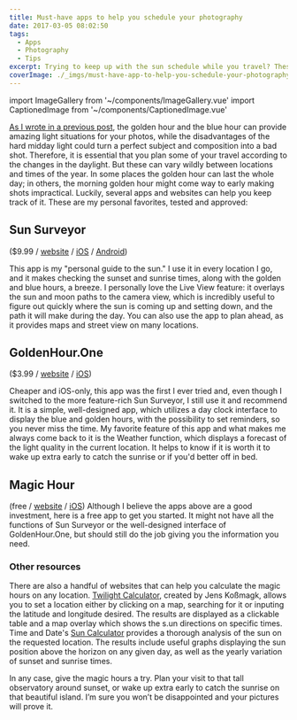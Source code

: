```yaml
---
title: Must-have apps to help you schedule your photography
date: 2017-03-05 08:02:50
tags:
  - Apps
  - Photography
  - Tips
excerpt: Trying to keep up with the sun schedule while you travel? These apps will help you with that.
coverImage: ./_imgs/must-have-app-to-help-you-schedule-your-photography.jpg
---
```

import ImageGallery from '~/components/ImageGallery.vue'
import CaptionedImage from '~/components/CaptionedImage.vue'

[As I wrote in a previous post](./magic-hours-will-make-photography-shine.md), the golden hour and the blue hour can provide amazing light situations for your photos, while the disadvantages of the hard midday light could turn a perfect subject and composition into a bad shot. Therefore, it is essential that you plan some of your travel according to the changes in the daylight. But these can vary wildly between locations and times of the year. In some places the golden hour can last the whole day; in others, the morning golden hour might come way to early making shots impractical. Luckily, several apps and websites can help you keep track of it. These are my personal favorites, tested and approved:

## Sun Surveyor

<image-gallery folder="/blog/170305-apps/" prefix="sunsurveyor" :num-images="2"/>


($9.99 / [website](http://www.sunsurveyor.com) / [iOS](https://itunes.apple.com/us/app/sun-surveyor/id525176875?mt=8) / [Android](https://play.google.com/store/apps/details?id=com.ratana.sunsurveyor))

This app is my "personal guide to the sun." I use it in every location I go, and it makes checking the sunset and sunrise times, along with the golden and blue hours, a breeze. I personally love the Live View feature: it overlays the sun and moon paths to the camera view, which is incredibly useful to figure out quickly where the sun is coming up and setting down, and the path it will make during the day. You can also use the app to plan ahead, as it provides maps and street view on many locations.

## GoldenHour.One

<image-gallery folder="/blog/170305-apps/" prefix="goldenhour" :num-images="2"/>


($3.99 / [website](http://www.goldenhour.one) / [iOS](https://itunes.apple.com/us/app/goldenhour.one/id1080118736?mt=8))

Cheaper and iOS-only, this app was the first I ever tried and, even though I switched to the more feature-rich Sun Surveyor, I still use it and recommend it. It is a simple, well-designed app, which utilizes a day clock interface to display the blue and golden hours, with the possibility to set reminders, so you never miss the time. My favorite feature of this app and what makes me always come back to it is the Weather function, which displays a forecast of the light quality in the current location. It helps to know if it is worth it to wake up extra early to catch the sunrise or if you'd better off in bed.

## Magic Hour

(free / [website](http://www.magichourapp.net) / [iOS](https://itunes.apple.com/us/app/magic-hour/id482426006?mt=8)) Although I believe the apps above are a good investment, here is a free app to get you started. It might not have all the functions of Sun Surveyor or the well-designed interface of GoldenHour.One, but should still do the job giving you the information you need.

### Other resources

There are also a handful of websites that can help you calculate the magic hours on any location. [Twilight Calculator](http://jekophoto.eu/tools/twilight-calculator-blue-hour-golden-hour/), created by Jens Koßmagk, allows you to set a location either by clicking on a map, searching for it or inputing the latitude and longitude desired. The results are displayed as a clickable table and a map overlay which shows the s.un directions on specific times. Time and Date's [Sun Calculator](https://www.timeanddate.com/sun/) provides a thorough analysis of the sun on the requested location. The results include useful graphs displaying the sun position above the horizon on any given day, as well as the yearly variation of sunset and sunrise times.

<captioned-image alt="Sunrise in Austria" caption="Sunrise in Austria" imgFile="/blog/170305-apps/140112-083815-fussen-DSC03422.jpg" />

In any case, give the magic hours a try. Plan your visit to that tall observatory around sunset, or wake up extra early to catch the sunrise on that beautiful island. I’m sure you won’t be disappointed and your pictures will prove it.
